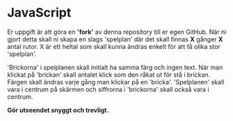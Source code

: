 # JavaScript
Er uppgift är att göra en **'fork'** av denna repository till er egen GitHub.
När ni gjort detta skall ni skapa en slags 'spelplan' där det skall finnas **X** gånger **X** antal rutor.
X är ett heltal som skall kunna ändras enkelt för att få olika stor 'spelplan'.

'Brickorna' i spelplanen skall initialt ha samma färg och ingen text.
När man klickat på 'brickan' skall antalet klick som den råkat ut för stå i brickan.
Färgen skall ändras varje gång man klickar på en 'bricka'.
'Spelplanen' skall vara i centrum på skärmen och siffrorna i 'brickorna' skall också vara i centrum.

**Gör utseendet snyggt och trevligt.**



